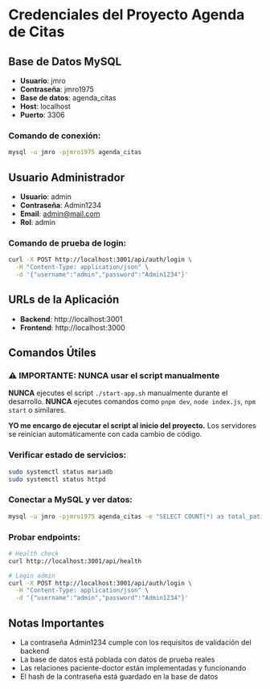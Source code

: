 # Credenciales del Proyecto Agenda de Citas

## Base de Datos MySQL
- **Usuario**: jmro
- **Contraseña**: jmro1975
- **Base de datos**: agenda_citas
- **Host**: localhost
- **Puerto**: 3306

### Comando de conexión:
```bash
mysql -u jmro -pjmro1975 agenda_citas
```

## Usuario Administrador
- **Usuario**: admin
- **Contraseña**: Admin1234
- **Email**: admin@mail.com
- **Rol**: admin

### Comando de prueba de login:
```bash
curl -X POST http://localhost:3001/api/auth/login \
  -H "Content-Type: application/json" \
  -d '{"username":"admin","password":"Admin1234"}'
```

## URLs de la Aplicación
- **Backend**: http://localhost:3001
- **Frontend**: http://localhost:3000

## Comandos Útiles

### ⚠️ IMPORTANTE: NUNCA usar el script manualmente
**NUNCA** ejecutes el script `./start-app.sh` manualmente durante el desarrollo.
**NUNCA** ejecutes comandos como `pnpm dev`, `node index.js`, `npm start` o similares.

**YO me encargo de ejecutar el script al inicio del proyecto.**
Los servidores se reinician automáticamente con cada cambio de código.

### Verificar estado de servicios:
```bash
sudo systemctl status mariadb
sudo systemctl status httpd
```

### Conectar a MySQL y ver datos:
```bash
mysql -u jmro -pjmro1975 agenda_citas -e "SELECT COUNT(*) as total_patients FROM patients;"
```

### Probar endpoints:
```bash
# Health check
curl http://localhost:3001/api/health

# Login admin
curl -X POST http://localhost:3001/api/auth/login \
  -H "Content-Type: application/json" \
  -d '{"username":"admin","password":"Admin1234"}'
```

## Notas Importantes
- La contraseña Admin1234 cumple con los requisitos de validación del backend
- La base de datos está poblada con datos de prueba reales
- Las relaciones paciente-doctor están implementadas y funcionando
- El hash de la contraseña está guardado en la base de datos 